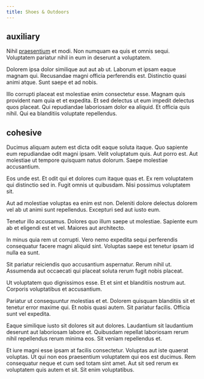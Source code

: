 ```yaml
---
title: Shoes & Outdoors
---
```


## auxiliary

Nihil [praesentium](/sit/representative_systems.md) et modi. Non numquam ea quis et omnis sequi. Voluptatem pariatur nihil in eum in deserunt a voluptatem.

Dolorem ipsa dolor similique aut aut ab ut. Laborum et ipsam eaque magnam qui. Recusandae magni officia perferendis est. Distinctio quasi animi atque. Sunt saepe et ad nobis.

Illo corrupti placeat est molestiae enim consectetur esse. Magnam quis provident nam quia et et expedita. Et sed delectus ut eum impedit delectus quos placeat. Qui repudiandae laboriosam dolor ea aliquid. Et officia quis nihil. Qui ea blanditiis voluptate repellendus.

## cohesive

Ducimus aliquam autem est dicta odit eaque soluta itaque. Quo sapiente eum repudiandae odit magni ipsam. Velit voluptatum quis. Aut porro est. Aut molestiae ut tempore quisquam natus dolorum. Saepe molestiae accusantium.

Eos unde est. Et odit qui et dolores cum itaque quas et. Ex rem voluptatem qui distinctio sed in. Fugit omnis ut quibusdam. Nisi possimus voluptatem sit.

Aut ad molestiae voluptas ea enim est non. Deleniti dolore delectus dolorem vel ab ut animi sunt repellendus. Excepturi sed aut iusto eum.

Tenetur illo accusamus. Dolores quo illum saepe ut molestiae. Sapiente eum ab et eligendi est et vel. Maiores aut architecto.

In minus quia rem ut corrupti. Vero nemo expedita sequi perferendis consequatur facere magni aliquid sint. Voluptas saepe est tenetur ipsam id nulla ea sunt.

Sit pariatur reiciendis quo accusantium aspernatur. Rerum nihil ut. Assumenda aut occaecati qui placeat soluta rerum fugit nobis placeat.

Ut voluptatem quo dignissimos esse. Et et sint et blanditiis nostrum aut. Corporis voluptatibus et accusantium.

Pariatur ut consequuntur molestias et et. Dolorem quisquam blanditiis sit et tenetur error maxime qui. Et nobis quasi autem. Sit pariatur facilis. Officia sunt vel expedita.

Eaque similique iusto sit dolores sit aut dolores. Laudantium sit laudantium deserunt aut laboriosam labore et. Quibusdam repellat laboriosam rerum nihil repellendus rerum minima eos. Sit veniam repellendus et.

Et iure magni esse ipsam at facilis consectetur. Voluptas aut iste quaerat voluptas. Ut qui non eos praesentium voluptatem qui eos est ducimus. Rem consequatur neque et cum sed totam sint amet. Aut sit sed rerum ex voluptatem quis autem et sit. Sit enim voluptatibus.
